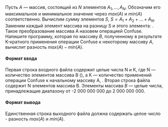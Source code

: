 Пусть $A$ — массив, состоящий из $N$ элементов $A_1,…,A_N$. Обозначим его максимальное и минимальное значение через $max(A)$ и $min(A)$ соответственно. 
Вычислим сумму элементов $S$, $S=A_1+A_2+…+A_N$. Заменим каждый элемент массива на разницу S и этого элемента: . Такое преобразование массива A назовем операцией Confuse. 
Напишите программу, которая по массиву $B$, полученному в результате K-кратного применения операции Confuse к некоторому массиву $A$, вычислит разность $max(A)-min(A)$. 

#### Формат ввода ####
Первая строка входного файла содержит целые числа N и K, где N — количество элементов массива B (), а K — количество применений операции Confuse к начальному массиву A, .
Вторая строка файла содержит N элементов массива B. 
Элементы массива $B$ — целые числа, принадлежащие диапазону от -2 000 000 000 до 2 000 000 000. 

#### Формат вывода ####
Единственная строка выходного файла должна содержать целое число - разность $max(A)$ и $min(A)$.
